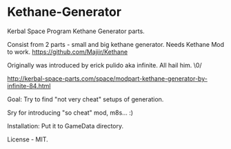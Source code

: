 Kethane-Generator
=================

Kerbal Space Program Kethane Generator parts.

Consist from 2 parts - small and big kethane generator.
Needs Kethane Mod to work.
https://github.com/Majiir/Kethane

Originally was introduced by erick pulido aka infinite. All hail him. \0/

http://kerbal-space-parts.com/space/modpart-kethane-generator-by-infinite-84.html

Goal:
Try to find "not very cheat" setups of generation.

Sry for introducing "so cheat" mod, m8s... :)


Installation:
Put it to GameData directory.

License - MIT.
